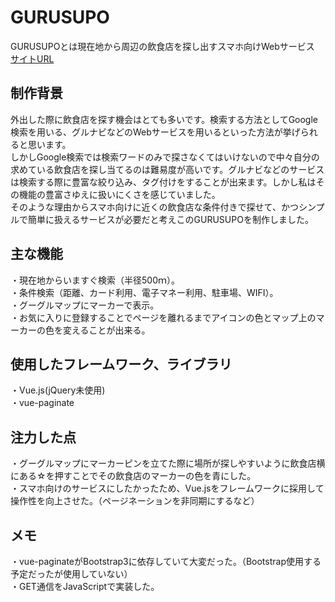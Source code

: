 # GURUSUPO
GURUSUPOとは現在地から周辺の飲食店を探し出すスマホ向けWebサービス  
<a href="https://web-freework.com/gurusupo">サイトURL</a>

## 制作背景
外出した際に飲食店を探す機会はとても多いです。検索する方法としてGoogle検索を用いる、グルナビなどのWebサービスを用いるといった方法が挙げられると思います。  
しかしGoogle検索では検索ワードのみで探さなくてはいけないので中々自分の求めている飲食店を探し当てるのは難易度が高いです。グルナビなどのサービスは検索する際に豊富な絞り込み、タグ付けをすることが出来ます。しかし私はその機能の豊富さゆえに扱いにくさを感じていました。  
そのような理由からスマホ向けに近くの飲食店な条件付きで探せて、かつシンプルで簡単に扱えるサービスが必要だと考えこのGURUSUPOを制作しました。  
## 主な機能
・現在地からいますぐ検索（半径500ｍ）。  
・条件検索（距離、カード利用、電子マネー利用、駐車場、WIFI）。  
・グーグルマップにマーカーで表示。  
・お気に入りに登録することでページを離れるまでアイコンの色とマップ上のマーカーの色を変えることが出来る。  
## 使用したフレームワーク、ライブラリ
・Vue.js(jQuery未使用)  
・vue-paginate  
## 注力した点
・グーグルマップにマーカーピンを立てた際に場所が探しやすいように飲食店横にある☆を押すことでその飲食店のマーカーの色を青にした。  
・スマホ向けのサービスにしたかったため、Vue.jsをフレームワークに採用して操作性を向上させた。（ページネーションを非同期にするなど）
## メモ
・vue-paginateがBootstrap3に依存していて大変だった。（Bootstrap使用する予定だったが使用していない）  
・GET通信をJavaScriptで実装した。  
